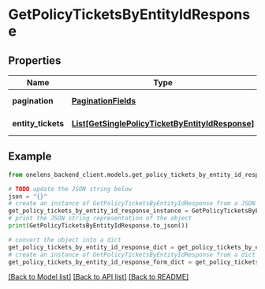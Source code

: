 # GetPolicyTicketsByEntityIdResponse


## Properties

Name | Type | Description | Notes
------------ | ------------- | ------------- | -------------
**pagination** | [**PaginationFields**](PaginationFields.md) | Pagination fields. | 
**entity_tickets** | [**List[GetSinglePolicyTicketByEntityIdResponse]**](GetSinglePolicyTicketByEntityIdResponse.md) | List of tickets | 

## Example

```python
from onelens_backend_client.models.get_policy_tickets_by_entity_id_response import GetPolicyTicketsByEntityIdResponse

# TODO update the JSON string below
json = "{}"
# create an instance of GetPolicyTicketsByEntityIdResponse from a JSON string
get_policy_tickets_by_entity_id_response_instance = GetPolicyTicketsByEntityIdResponse.from_json(json)
# print the JSON string representation of the object
print(GetPolicyTicketsByEntityIdResponse.to_json())

# convert the object into a dict
get_policy_tickets_by_entity_id_response_dict = get_policy_tickets_by_entity_id_response_instance.to_dict()
# create an instance of GetPolicyTicketsByEntityIdResponse from a dict
get_policy_tickets_by_entity_id_response_form_dict = get_policy_tickets_by_entity_id_response.from_dict(get_policy_tickets_by_entity_id_response_dict)
```
[[Back to Model list]](../README.md#documentation-for-models) [[Back to API list]](../README.md#documentation-for-api-endpoints) [[Back to README]](../README.md)


